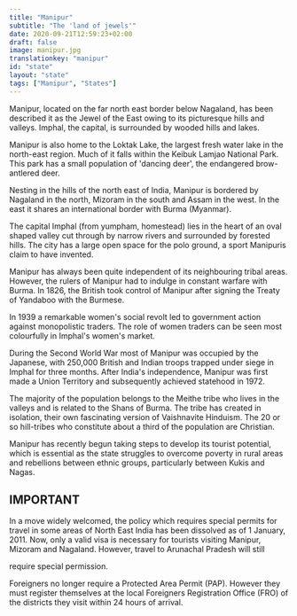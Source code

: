 ```yaml
---
title: "Manipur"
subtitle: "The 'land of jewels'"
date: 2020-09-21T12:59:23+02:00
draft: false
image: manipur.jpg
translationkey: "manipur"
id: "state"
layout: "state"
tags: ["Manipur", "States"] 
---
```


Manipur, located on the far north east border below Nagaland, has been described it as the Jewel of the East owing to its picturesque hills and valleys. Imphal, the capital, is surrounded by wooded hills and lakes.

Manipur is also home to the Loktak Lake, the largest fresh water lake in the north-east region. Much of it falls within the Keibuk Lamjao National Park. This park has a small population of 'dancing deer', the endangered brow-antlered deer.
 
Nesting in the hills of the north east of India, Manipur is bordered by Nagaland in the north, Mizoram in the south and Assam in the west. In the east it shares an international border with Burma (Myanmar).

The capital Imphal (from yumpham, homestead) lies in the heart of an oval shaped valley cut through by narrow rivers and surrounded by forested hills. The city has a large open space for the polo ground, a sport Manipuris claim to have invented.

Manipur has always been quite independent of its neighbouring tribal areas. However, the rulers of Manipur had to indulge in constant warfare with Burma. In 1826, the British took control of Manipur after signing the Treaty of Yandaboo with the Burmese.

In 1939 a remarkable women's social revolt led to government action against monopolistic traders. The role of women traders can be seen most colourfully in Imphal's women's market.

During the Second World War most of Manipur was occupied by the Japanese, with 250,000 British and Indian troops trapped under siege in Imphal for three months. After India's independence, Manipur was first made a Union Territory and subsequently achieved statehood in 1972.

The majority of the population belongs to the Meithe tribe who lives in the valleys and is related to the Shans of Burma. The tribe has created in isolation, their own fascinating version of Vaishnavite Hinduism. The 20 or so hill-tribes who constitute about a third of the population are Christian.

Manipur has recently begun taking steps to develop its tourist potential, which is essential as the state struggles to overcome poverty in rural areas and rebellions between ethnic groups, particularly between Kukis and Nagas.

## IMPORTANT

In a move widely welcomed, the policy which requires special permits for travel in some areas of North East India has been dissolved as of 1 January, 2011. Now, only a valid visa is necessary for tourists visiting Manipur, Mizoram and Nagaland. However, travel to Arunachal Pradesh will still

require special permission.

Foreigners no longer require a Protected Area Permit (PAP). However they must register themselves at the local Foreigners Registration Office (FRO) of the districts they visit within 24 hours of arrival.
